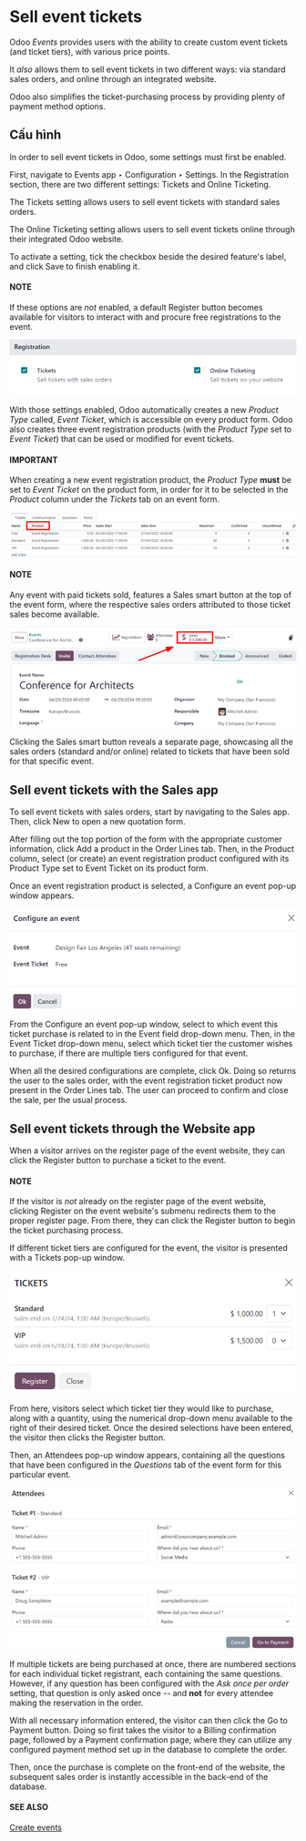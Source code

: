 # Sell event tickets

Odoo *Events* provides users with the ability to create custom event tickets (and ticket tiers),
with various price points.

It *also* allows them to sell event tickets in two different ways: via standard sales orders, and
online through an integrated website.

Odoo also simplifies the ticket-purchasing process by providing plenty of payment method options.

## Cấu hình

In order to sell event tickets in Odoo, some settings must first be enabled.

First, navigate to Events app ‣ Configuration ‣ Settings. In the
Registration section, there are two different settings: Tickets and
Online Ticketing.

The Tickets setting allows users to sell event tickets with standard sales orders.

The Online Ticketing setting allows users to sell event tickets online through their
integrated Odoo website.

To activate a setting, tick the checkbox beside the desired feature's label, and click
Save to finish enabling it.

#### NOTE
If these options are *not* enabled, a default Register button becomes available for
visitors to interact with and procure free registrations to the event.

![View of the settings page for Odoo Events.](sell_tickets/events-settings-tickets.png)

With those settings enabled, Odoo automatically creates a new *Product Type* called, *Event Ticket*,
which is accessible on every product form. Odoo also creates three event registration products (with
the *Product Type* set to *Event Ticket*) that can be used or modified for event tickets.

#### IMPORTANT
When creating a new event registration product, the *Product Type* **must** be set to *Event
Ticket* on the product form, in order for it to be selected in the *Product* column under the
*Tickets* tab on an event form.

![View of an event form highlighting the column product under the tickets tab in Odoo.](sell_tickets/events-tickets-registration-product.png)

#### NOTE
Any event with paid tickets sold, features a <i class="fa fa-dollar"></i> Sales smart button at
the top of the event form, where the respective sales orders attributed to those ticket sales
become available.

![View of an event's form and the sales smart button in Odoo Events.](sell_tickets/events-sales-smartbutton.png)

Clicking the <i class="fa fa-dollar"></i> Sales smart button reveals a separate page, showcasing
all the sales orders (standard and/or online) related to tickets that have been sold for that
specific event.

## Sell event tickets with the Sales app

To sell event tickets with sales orders, start by navigating to the Sales app.
Then, click New to open a new quotation form.

After filling out the top portion of the form with the appropriate customer information, click
Add a product in the Order Lines tab. Then, in the Product
column, select (or create) an event registration product configured with its Product
Type set to Event Ticket on its product form.

Once an event registration product is selected, a Configure an event pop-up window
appears.

![Standard 'Configure an event' pop-up window that appears on an event ticket sales order.](sell_tickets/configure-event-popup.png)

From the Configure an event pop-up window, select to which event this ticket purchase is
related to in the Event field drop-down menu. Then, in the Event Ticket
drop-down menu, select which ticket tier the customer wishes to purchase, if there are multiple
tiers configured for that event.

When all the desired configurations are complete, click Ok. Doing so returns the user to
the sales order, with the event registration ticket product now present in the Order
Lines tab. The user can proceed to confirm and close the sale, per the usual process.

## Sell event tickets through the Website app

When a visitor arrives on the register page of the event website, they can click the
Register button to purchase a ticket to the event.

#### NOTE
If the visitor is *not* already on the register page of the event website, clicking
Register on the event website's submenu redirects them to the proper
register page. From there, they can click the Register button to begin the ticket
purchasing process.

If different ticket tiers are configured for the event, the visitor is presented with a
Tickets pop-up window.

![The tickets pop-up window that appears on the event's website when 'Register' is clicked.](sell_tickets/tickets-popup.png)

From here, visitors select which ticket tier they would like to purchase, along with a quantity,
using the numerical drop-down menu available to the right of their desired ticket. Once the desired
selections have been entered, the visitor then clicks the Register button.

Then, an Attendees pop-up window appears, containing all the questions that have been
configured in the *Questions* tab of the event form for this particular event.

![The attendees pop-up window that appears on the event's website when 'Ok' is clicked.](sell_tickets/attendees-popup.png)

If multiple tickets are being purchased at once, there are numbered sections for each individual
ticket registrant, each containing the same questions. However, if any question has been configured
with the *Ask once per order* setting, that question is only asked once -- and **not** for every
attendee making the reservation in the order.

With all necessary information entered, the visitor can then click the Go to Payment
button. Doing so first takes the visitor to a Billing confirmation page, followed by a
Payment confirmation page, where they can utilize any configured payment method set up
in the database to complete the order.

Then, once the purchase is complete on the front-end of the website, the subsequent sales order is
instantly accessible in the back-end of the database.

#### SEE ALSO
[Create events](create_events.md)
